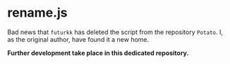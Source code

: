 # rename.js
Bad news that `futurkk` has deleted the script from the repository `Potato`. I, as the original author, have found it a new home.

**Further development take place in this dedicated repository.**
